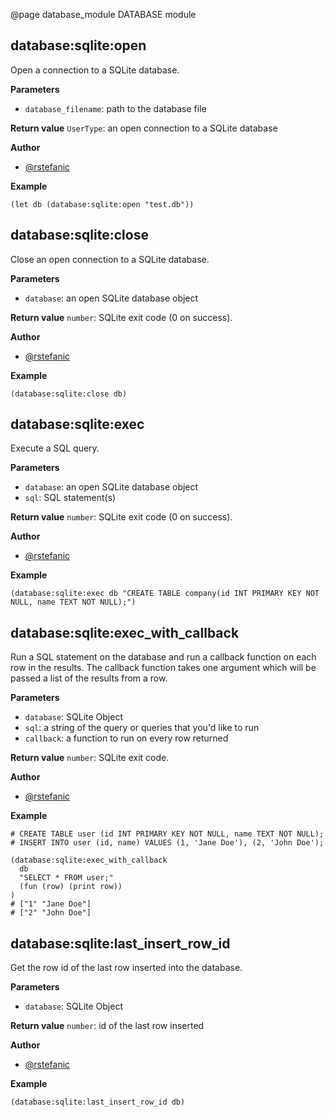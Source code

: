 @page database_module DATABASE module

## database:sqlite:open

Open a connection to a SQLite database.

**Parameters**
- `database_filename`: path to the database file

**Return value** `UserType`: an open connection to a SQLite database

**Author**
- [@rstefanic](https://github.com/rstefanic)

**Example**
~~~~{.lisp}
(let db (database:sqlite:open "test.db"))
~~~~

## database:sqlite:close

Close an open connection to a SQLite database.

**Parameters**
- `database`: an open SQLite database object

**Return value** `number`: SQLite exit code (0 on success).

**Author**
- [@rstefanic](https://github.com/rstefanic)

**Example**
~~~~{.lisp}
(database:sqlite:close db)
~~~~

## database:sqlite:exec

Execute a SQL query.

**Parameters**
- `database`: an open SQLite database object
- `sql`: SQL statement(s)

**Return value** `number`: SQLite exit code (0 on success).

**Author**
- [@rstefanic](https://github.com/rstefanic)

**Example**
~~~~{.lisp}
(database:sqlite:exec db "CREATE TABLE company(id INT PRIMARY KEY NOT NULL, name TEXT NOT NULL);")
~~~~

## database:sqlite:exec_with_callback

Run a SQL statement on the database and run a callback function on each row in the results. The callback function takes one argument which will be passed a list of the results from a row.

**Parameters**
- `database`: SQLite Object
- `sql`: a string of the query or queries that you'd like to run
- `callback`: a function to run on every row returned

**Return value** `number`: SQLite exit code.

**Author**
- [@rstefanic](https://github.com/rstefanic)

**Example**
~~~~{.lisp}
# CREATE TABLE user (id INT PRIMARY KEY NOT NULL, name TEXT NOT NULL);
# INSERT INTO user (id, name) VALUES (1, 'Jane Doe'), (2, 'John Doe');

(database:sqlite:exec_with_callback
  db
  "SELECT * FROM user;"
  (fun (row) (print row))
)
# ["1" "Jane Doe"]
# ["2" "John Doe"]
~~~~

## database:sqlite:last_insert_row_id

Get the row id of the last row inserted into the database.

**Parameters**
- `database`: SQLite Object

**Return value** `number`: id of the last row inserted

**Author**
- [@rstefanic](https://github.com/rstefanic)

**Example**
~~~~{.lisp}
(database:sqlite:last_insert_row_id db)
~~~~
